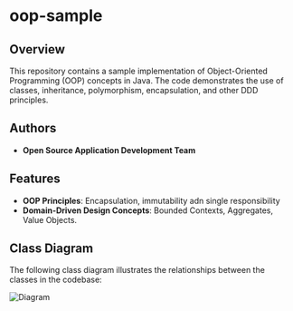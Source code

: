 # oop-sample
## Overview
This repository contains a sample implementation of Object-Oriented Programming (OOP) concepts in Java. The code demonstrates the use of classes, inheritance, polymorphism, encapsulation, and other DDD principles.
## Authors
- **Open Source Application Development Team**

## Features
- **OOP Principles**: Encapsulation, immutability adn single responsibility
- **Domain-Driven Design Concepts**: Bounded Contexts, Aggregates, Value Objects.

## Class Diagram
The following class diagram illustrates the relationships between the classes in the codebase:

![Diagram](https://www.plantuml.com/plantuml/proxy?src=https://raw.githubusercontent.com/Mesh29909/oop-sample-open/refs/heads/main/docs/class-diagram.puml)
